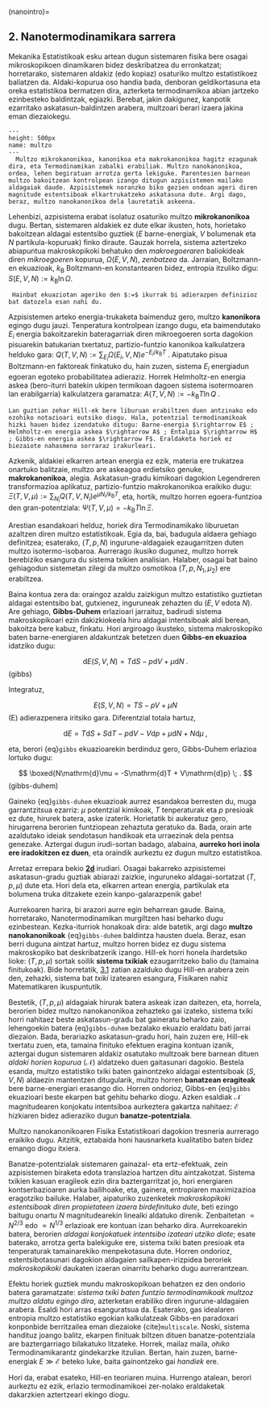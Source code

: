 (nanointro)=
## **2**. Nanotermodinamikara sarrera

Mekanika Estatistikoak esku artean dugun sistemaren fisika bere osagai mikroskopikoen dinamikaren bidez deskribatzea du erronkatzat; horretarako, sistemaren aldakiz (edo kopiaz) osaturiko multzo estatistikoez baliatzen da. Aldaki-kopurua oso handia bada, denboran geldikortasuna eta oreka estatistikoa bermatzen dira, azterketa termodinamikoa abian jartzeko ezinbesteko baldintzak, egiazki. Berebat, jakin dakigunez, kanpotik ezarritako askatasun-baldintzen arabera, multzoari berari izaera jakina eman diezaiokegu.

```{figure} multzoak.png
---
height: 500px
name: multzo
---
  Multzo mikrokanonikoa, kanonikoa eta makrokanonikoa hagitz ezagunak dira, eta Termodinamikan zabalki erabiliak. Multzo nanokanonikoa, ordea, lehen begiratuan arrotza gerta lekiguke. Parentesien barnean multzo bakoitzean kontrolpean izango ditugun azpisistemen mailako aldagaiak daude. Azpisistemek noranzko biko gezien ondoan ageri diren magnitude estentsiboak elkartrukatzeko askatasuna dute. Argi dago, beraz, multzo nanokanonikoa dela lauretatik askeena.
```

Lehenbizi, azpisistema erabat isolatuz osaturiko multzo __mikrokanonikoa__ dugu. Bertan, sistemaren aldakiek ez dute elkar ikusten, hots, horietako bakoitzean aldagai estentsibo guztiek ($E$ barne-energiak, $V$ bolumenak eta $N$ partikula-kopuruak) finko diraute. Gauzak horrela, sistema aztertzeko abiapuntua makroskopikoki behatuko den _makroegoeraren_ baliokideak diren _mikroegoeren_ kopurua, $\Omega(E,V,N)$, _zenbatzea_ da. Jarraian, Boltzmann-en ekuazioak, $k_{\mathrm{B}}$ Boltzmann-en konstantearen bidez, entropia itzuliko digu: $S(E,V,N) := k_{\mathrm{B}} \ln \Omega$.

```{admonition} Oharra
 Hainbat ekuaziotan ageriko den $:=$ ikurrak bi adierazpen definizioz bat datozela esan nahi du.
```
Azpisistemen arteko energia-trukaketa baimenduz gero, multzo __kanonikora__ egingo dugu jauzi. Tenperatura kontrolpean izango dugu, eta baimendutako $E_{i}$ energia bakoitzarekin bateragarriak diren mikroegoeren sorta dagokion pisuarekin batukarian txertatuz, partizio-funtzio kanonikoa kalkulatzera helduko gara: $Q(T,V,N) := \sum_{E_{i}} \Omega(E_{i},V,N) e^{-E_{i}/k_{\mathrm{B}}T}\;$. Aipatutako pisua Boltzmann-en faktoreak finkatuko du, hain zuzen, sistema $E_{i}$ energiadun egoeran egoteko probabilitatea adieraziz. Horrek Helmholtz-en energia askea (bero-iturri batekin ukipen termikoan dagoen sistema isotermoaren lan erabilgarria) kalkulatzera garamatza: $A(T,V,N) := -k_{\mathrm{B}}T\ln Q\;$.

```{admonition} __Argibide garrantzitsua__
Lan guztian zehar Hill-ek bere liburuan erabiltzen duen antzinako edo ezohiko notazioari eutsiko diogu. Hala, potentzial termodinamikoak hizki hauen bidez izendatuko ditugu: Barne-energia $\rightarrow E$ ; Helmholtz-en energia askea $\rightarrow A$ ; Entalpia $\rightarrow H$ ; Gibbs-en energia askea $\rightarrow F$. Eraldaketa horiek ez biezaiote nahasmena sorraraz irakurleari.
```

Azkenik, aldakiei elkarren artean energia ez ezik, materia ere trukatzea onartuko balitzaie, multzo are askeagoa erdietsiko genuke, __makrokanonikoa__, alegia. Askatasun-gradu kimikoari dagokion Legendreren transformazioa aplikatuz, partizio-funtzio makrokanonikoa eraikiko dugu: $\Xi (T, V, \mu) := \sum_{N_{i}} Q(T,V,N_{i})e^{\mu N_{i}/k_{\mathrm{B}}T}$, eta, hortik, multzo horren egoera-funtzioa den gran-potentziala:  $\Psi (T,V,\mu) = -k_{\mathrm{B}}T\ln \Xi$.

Arestian esandakoari helduz, horiek dira Termodinamikako liburuetan azaltzen diren multzo estatistikoak. Egia da, bai, badugula aldaera gehiago definitzea; esaterako, $(T,p,N)$ ingurune-aldagaiek ezaugarritzen duten multzo isotermo-isobaroa. Aurrerago ikusiko dugunez, multzo horrek berebiziko esangura du sistema txikien analisian. Halaber, osagai bat baino gehiagodun sistemetan zilegi da multzo osmotikoa $(T,p,N_{1},\mu_{2})$ ere erabiltzea.

Baina kontua zera da: oraingoz azaldu zaizkigun multzo estatistiko guztietan aldagai estentsibo bat, gutxienez, inguruneak zehazten du ($E, V$ edota $N$). Are gehiago, __Gibbs-Duhem__ erlazioari jarraituz, badirudi sistema makroskopikoari ezin dakizkiokeela hiru aldagai intentsiboak aldi berean, bakoitza bere kabuz, finkatu. Hori argiroago ikusteko, sistema makroskopiko baten barne-energiaren aldakuntzak betetzen duen __Gibbs-en ekuazioa__ idatziko dugu:

$$
\mathrm{d}E(S,V,N) = T\mathrm{d}S - p\mathrm{d}V + \mu \mathrm{d}N \; .
$$ (gibbs)

Integratuz,

$$
E(S,V,N) = TS - pV + \mu N
$$ (E)
adierazpenera iritsiko gara. Diferentzial totala hartuz,

$$
\mathrm{d}E = T\mathrm{d}S + S\mathrm{d}T -p\mathrm{d}V - V\mathrm{d}p + \mu \mathrm{d}N + N \mathrm{d}\mu \; ,
$$

eta, berori  {eq}`gibbs` ekuazioarekin berdinduz gero, Gibbs-Duhem erlazioa lortuko dugu:

$$
\boxed{N\mathrm{d}\mu = -S\mathrm{d}T + V\mathrm{d}p} \; .
$$ (gibbs-duhem)

Gaineko {eq}`gibbs-duhem` ekuazioak aurrez esandakoa berresten du, muga garrantzitsua ezarriz: $\mu$ potentzial kimikoak, $T$ tenperaturak eta $p$ presioak ez dute, hirurek batera, aske izaterik. Horietatik bi aukeratuz gero, hirugarrena berorien funtziopean zehaztuta geratuko da. Bada, orain arte azaldutako ideiak sendotasun handikoak eta urraezinak dela pentsa genezake. Aztergai dugun irudi-sortan badago, alabaina, __aurreko hori inola ere iradokitzen ez duen__, eta oraindik aurkeztu ez dugun multzo estatistikoa.

Arretaz errepara bekio [**2d**](multzo) irudiari. Osagai bakarreko azpisistemei askatasun-gradu guztiak abiarazi zaizkie, inguruneko aldagai-sortatzat $(T,p,\mu)$ dute eta. Hori dela eta, elkarren artean energia, partikulak eta bolumena truka ditzakete ezein kanpo-galarazpenik gabe!

Aurrekoaren harira, bi arazori aurre egin beharrean gaude. Baina, horretarako, Nanotermodinamikan murgiltzen hasi beharko dugu ezinbestean. Kezka-iturriok honakoak dira: alde batetik, argi dago __multzo nanokanonikoak__ {eq}`gibbs-duhem` baldintza hausten duela. Beraz, esan berri duguna aintzat hartuz, multzo horren bidez ez dugu sistema makroskopiko bat deskribatzerik izango. Hill-ek horri honela ihardetsiko lioke: $(T,p,\mu)$ sortak soilik __sistema txikiak__ ezaugarritzeko balio du (tamaina finitukoak). Bide horretatik, [3.1](hillteo) zatian azalduko dugu Hill-en arabera zein den, zehazki, sistema bat _txiki_ izatearen esangura, Fisikaren nahiz Matematikaren ikuspuntutik.

Bestetik, $(T,p,\mu)$ aldagaiak hirurak batera askeak izan daitezen, eta, horrela, berorien bidez multzo nanokanonikoa zehazteko gai izateko, sistema txiki horri nahitaez beste askatasun-gradu bat gaineratu beharko zaio, lehengoekin batera {eq}`gibbs-duhem` bezalako ekuazio eraldatu bati jarrai diezaion. Bada, berariazko askatasun-gradu hori, hain zuzen ere, Hill-ek txertatu zuen, eta, tamaina finituko efektuen eragina kontuan izanik, aztergai dugun sistemaren aldakiz osatutako multzoak bere barnean dituen _aldaki horien kopurua_ ($\mathcal{N}$) aldatzeko duen gaitasunari dagokio. Bestela esanda, multzo estatistiko txiki baten gainontzeko aldagai estentsiboak ($S, V, N$) aldaezin mantentzen ditugularik, multzo horren __banatzean eragiteak__ bere barne-energiari erasango dio. Horren ondorioz, Gibbs-en {eq}`gibbs`  ekuazioari beste ekarpen bat gehitu beharko diogu. Azken esaldiak $\mathcal{N}$ magnitudearen konjokatu intentsiboa aurkeztera gakartza nahitaez:  $\mathcal{E}$ hizkiaren bidez adieraziko dugun __banatze-potentziala__.

Multzo nanokanonikoaren Fisika Estatistikoari dagokion tresneria aurrerago eraikiko dugu. Aitzitik, eztabaida honi hausnarketa kualitatibo baten bidez emango diogu itxiera.

Banatze-potentzialak sistemaren gainazal- eta ertz-efektuak, zein azpisistemen biraketa edota translazioa hartzen ditu aintzakotzat. Sistema txikien kasuan eragileok ezin dira baztergarritzat jo, hori energiaren kontserbazioaren aurka bailihoake, eta, gainera, entropiaren maximizazioa eragotziko bailuke. Halaber, aipaturiko zuzenketek _makroskopikoki estentsiboak diren propietateen izaera birdefinituko dute_, beti ezingo baitugu onartu $N$ magnitudearekin linealki aldatuko direnik. Zenbaitetan $\propto N^{2/3}$ edo $\propto N^{1/3}$ erlazioak ere kontuan izan beharko dira. Aurrekoarekin batera, berorien _aldagai konjokatuek intentsibo izateari utziko diote_; esate baterako, arrotza gerta balekiguke ere, sistema txiki baten presioak eta tenperaturak tamainarekiko menpekotasuna dute. Horren ondorioz, estentsibotasunari dagokion aldagaien sailkapen-irizpidea beroriek _makroskopikoki_ daukaten izaeran oinarritu beharko dugu aurrerantzean.

Efektu horiek guztiek mundu makroskopikoan behatzen ez den ondorio batera garamatzate: _sistema txiki baten funtzio termodinamikoak multzoz multzo aldatu egingo dira_, azterketan erabiliko diren ingurune-aldagaien arabera. Esaldi hori arras esanguratsua da. Esaterako, gas idealaren entropia multzo estatistiko egokian kalkulatzeak Gibbs-en paradoxari konponbide berritzailea eman diezaioke {cite}`multiscale`. Noski, sistema handituz joango balitz, ekarpen finituak biltzen dituen banatze-potentziala are baztergarriago bilakatuko litzateke. Horrek, mailaz maila, _ohiko_ Termodinamikarantz gindekarzke itzulian. Bertan, hain zuzen, barne-energiak $E \gg \mathcal{E}$ beteko luke, baita gainontzeko gai _handiek_ ere.

Hori da, erabat esateko, Hill-en teoriaren muina. Hurrengo atalean, berori aurkeztu ez ezik, erlazio termodinamikoei zer-nolako eraldaketak dakarzkien aztertzeari ekingo diogu.  

